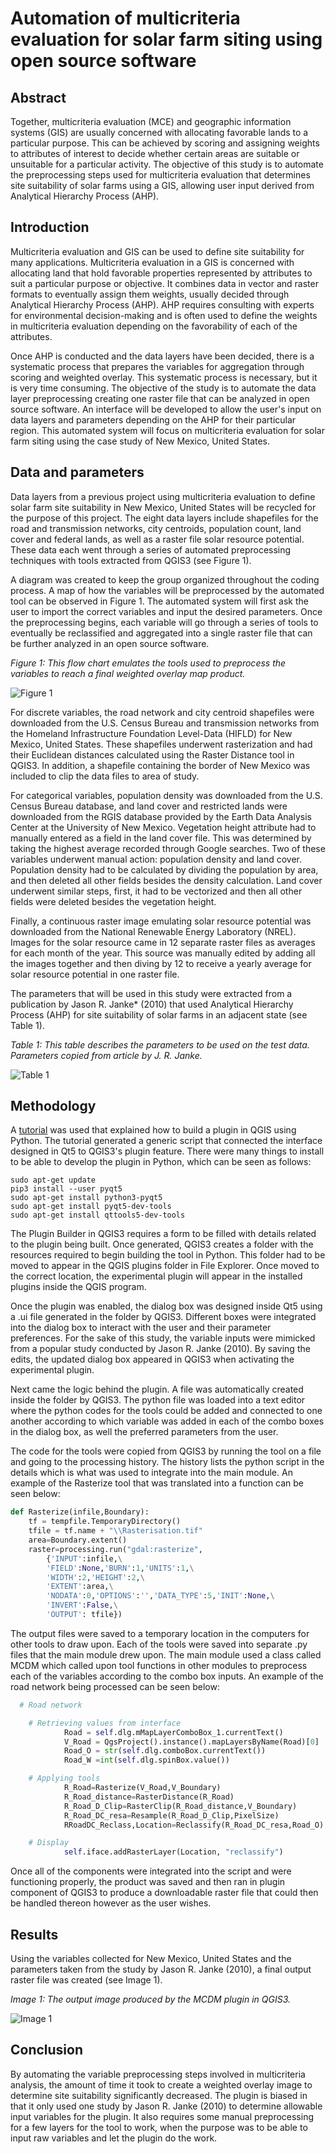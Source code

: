 # Automation of multicriteria evaluation for solar farm siting using open source software

## Abstract
Together, multicriteria evaluation (MCE) and geographic information systems (GIS) are usually concerned with allocating favorable lands to a particular purpose. This can be achieved by scoring and assigning weights to attributes of interest to decide whether certain areas are suitable or unsuitable for a particular activity. The objective of this study is to automate the preprocessing steps used for multicriteria evaluation that determines site suitability of solar farms using a GIS, allowing user input derived from Analytical Hierarchy Process (AHP).

## Introduction
Multicriteria evaluation and GIS can be used to define site suitability for many applications. Multicriteria evaluation in a GIS is concerned with allocating land that hold favorable properties represented by attributes to suit a particular purpose or objective. It combines data in vector and raster formats to eventually assign them weights, usually decided through Analytical Hierarchy Process (AHP). AHP requires consulting with experts for environmental decision-making and is often used to define the weights in multicriteria evaluation depending on the favorability of each of the attributes.

Once AHP is conducted and the data layers have been decided, there is a systematic process that prepares the variables for aggregation through scoring and weighted overlay. This systematic process is necessary, but it is very time consuming. The objective of the study is to automate the data layer preprocessing creating one raster file that can be analyzed in open source software. An interface will be developed to allow the user's input on data layers and parameters depending on the AHP for their particular region. This automated system will focus on multicriteria evaluation for solar farm siting using the case study of New Mexico, United States.

## Data and parameters

Data layers from a previous project using multicriteria evaluation to define solar farm site suitability in New Mexico, United States will be recycled for the purpose of this project. The eight data layers include shapefiles for the road and transmission networks, city centroids, population count, land cover and federal lands, as well as a raster file solar resource potential. These data each went through a series of automated preprocessing techniques with tools extracted from QGIS3 (see Figure 1).

A diagram was created to keep the group organized throughout the coding process. A map of how the variables will be preprocessed by the automated tool can be observed in Figure 1. The automated system will first ask the user to import the correct variables and input the desired parameters. Once the preprocessing begins, each variable will go through a series of tools to eventually be reclassified and aggregated into a single raster file that can be further analyzed in an open source software.

*Figure 1: This flow chart emulates the tools used to preprocess the variables to reach a final weighted overlay map product.*

![Figure 1](/images/final_workflow.png "Workflow")

For discrete variables, the road network and city centroid shapefiles were downloaded from the U.S. Census Bureau and transmission networks from the Homeland Infrastructure Foundation Level-Data (HIFLD) for New Mexico, United States. These shapefiles underwent rasterization and had their Euclidean distances calculated using the Raster Distance tool in QGIS3. In addition, a shapefile containing the border of New Mexico was included to clip the data files to area of study.

For categorical variables, population density was downloaded from the U.S. Census Bureau database, and
land cover and restricted lands were downloaded from the RGIS database provided by the Earth Data Analysis Center at the University of New Mexico. Vegetation height attribute had to manually entered as a field in the land cover file. This was determined by taking the highest average recorded through Google searches. Two of these variables underwent manual action: population density and land cover. Population density had to be calculated by dividing the population by area, and then deleted all other fields besides the density calculation. Land cover underwent similar steps, first, it had to be vectorized and then all other fields were deleted besides the vegetation height.

Finally, a continuous raster image emulating solar resource potential was downloaded from the National Renewable Energy Laboratory (NREL). Images for the solar resource came in 12 separate raster files as averages for each month of the year. This source was manually edited by adding all the images together and then diving by 12 to receive a yearly average for solar resource potential in one raster file.

The parameters that will be used in this study were extracted from a publication by Jason R. Janke* (2010) that used Analytical Hierarchy Process (AHP) for site suitability of solar farms in an adjacent state (see Table 1).

*Table 1: This table describes the parameters to be used on the test data. Parameters copied from article by J. R. Janke.*

![Table 1](/images/Parameters.png "Parameters")

## Methodology

A [tutorial](http://www.qgistutorials.com/en/docs/3/building_a_python_plugin.html) was used that explained how to build a plugin in QGIS using Python. The tutorial generated a generic script that connected the interface designed in Qt5 to QGIS3's plugin feature. There were many things to install to be able to develop the plugin in Python, which can be seen as follows:

```wsl
sudo apt-get update
pip3 install --user pyqt5  
sudo apt-get install python3-pyqt5  
sudo apt-get install pyqt5-dev-tools
sudo apt-get install qttools5-dev-tools
```
The Plugin Builder in QGIS3 requires a form to be filled with details related to the plugin being built. Once generated, QGIS3 creates a folder with the resources required to begin building the tool in Python. This folder had to be moved to appear in the QGIS plugins folder in File Explorer. Once moved to the correct location, the experimental plugin will appear in the installed plugins inside the QGIS program.

Once the plugin was enabled, the dialog box was designed inside Qt5 using a .ui file generated in the folder by QGIS3. Different boxes were integrated into the dialog box to interact with the user and their parameter preferences. For the sake of this study, the variable inputs were mimicked from a popular study conducted by Jason R. Janke (2010). By saving the edits, the updated dialog box appeared in QGIS3 when activating the experimental plugin.

Next came the logic behind the plugin. A file was automatically created inside the folder by QGIS3. The python file was loaded into a text editor where the python codes for the tools could be added and connected to one another according to which variable was added in each of the combo boxes in the dialog box, as well the preferred parameters from the user.

The code for the tools were copied from QGIS3 by running the tool on a file and going to the processing history. The history lists the python script in the details which is what was used to integrate into the main module. An example of the Rasterize tool that was translated into a function can be seen below:


```python
def Rasterize(infile,Boundary):
    tf = tempfile.TemporaryDirectory()
    tfile = tf.name + "\\Rasterisation.tif"
    area=Boundary.extent()
    raster=processing.run("gdal:rasterize",        
        {'INPUT':infile,\
        'FIELD':None,'BURN':1,'UNITS':1,\
        'WIDTH':2,'HEIGHT':2,\
        'EXTENT':area,\
        'NODATA':0,'OPTIONS':'','DATA_TYPE':5,'INIT':None,\
        'INVERT':False,\
        'OUTPUT': tfile})
  ```

  The output files were saved to a temporary location in the computers for other tools to draw upon. Each of the tools were saved into separate .py files that the main module drew upon. The main module used a class called MCDM which called upon tool functions in other modules to preprocess each of the variables according to the combo box inputs. An example of the road network being processed can be seen below:

```python
  # Road network  

    # Retrieving values from interface
            Road = self.dlg.mMapLayerComboBox_1.currentText()
            V_Road = QgsProject().instance().mapLayersByName(Road)[0]
            Road_O = str(self.dlg.comboBox.currentText())
            Road_W =int(self.dlg.spinBox.value())

    # Applying tools
            R_Road=Rasterize(V_Road,V_Boundary)
            R_Road_distance=RasterDistance(R_Road)
            R_Road_D_Clip=RasterClip(R_Road_distance,V_Boundary)
            R_Road_DC_resa=Resample(R_Road_D_Clip,PixelSize)
            RRoadDC_Reclass,Location=Reclassify(R_Road_DC_resa,Road_O)

    # Display
            self.iface.addRasterLayer(Location, "reclassify")
```

Once all of the components were integrated into the script and were functioning properly, the product was saved and then ran in plugin component of QGIS3 to produce a downloadable raster file that could then be handled thereon however as the user wishes.

## Results

Using the variables collected for New Mexico, United States and the parameters taken from the study by Jason R. Janke (2010), a final output raster file was created (see Image 1).

*Image 1: The output image produced by the MCDM plugin in QGIS3.*

![Image 1](/images/finaloutput.png "Output")

## Conclusion

By automating the variable preprocessing steps involved in multicriteria analysis, the amount of time it took to create a weighted overlay image to determine site suitability significantly decreased. The plugin is biased in that it only used one study by Jason R. Janke (2010) to determine allowable input variables for the plugin. It also requires some manual preprocessing for a few layers for the tool to work, when the purpose was to be able to input raw variables and let the plugin do the work.
